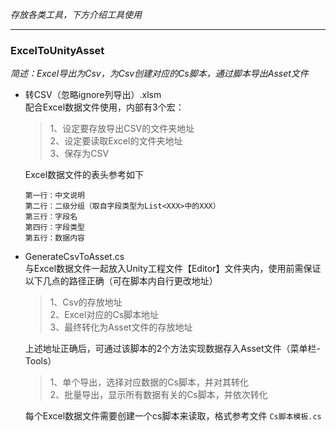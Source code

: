 *存放各类工具，下方介绍工具使用*
***
### ExcelToUnityAsset
*简述：Excel导出为Csv，为Csv创建对应的Cs脚本，通过脚本导出Asset文件*

* 转CSV（忽略ignore列导出）.xlsm <br>
    配合Excel数据文件使用，内部有3个宏：<br>
   >1、设定要存放导出CSV的文件夹地址 <br>
    2、设定要读取Excel的文件夹地址 <br>
    3、保存为CSV <br>

     Excel数据文件的表头参考如下 <br>
     ```
     第一行：中文说明
     第二行：二级分组（取自字段类型为List<XXX>中的XXX）
     第三行：字段名
     第四行：字段类型
     第五行：数据内容
     ```

* GenerateCsvToAsset.cs <br>
    与Excel数据文件一起放入Unity工程文件【Editor】文件夹内，使用前需保证以下几点的路径正确（可在脚本内自行更改地址） <br>
   >1、Csv的存放地址 <br>
    2、Excel对应的Cs脚本地址 <br>
    3、最终转化为Asset文件的存放地址 <br>
    
    上述地址正确后，可通过该脚本的2个方法实现数据存入Asset文件（菜单栏-Tools） <br>
   >1、单个导出，选择对应数据的Cs脚本，并对其转化 <br>
    2、批量导出，显示所有数据有关的Cs脚本，并依次转化 <br>
    
    每个Excel数据文件需要创建一个cs脚本来读取，格式参考文件 `Cs脚本模板.cs`
